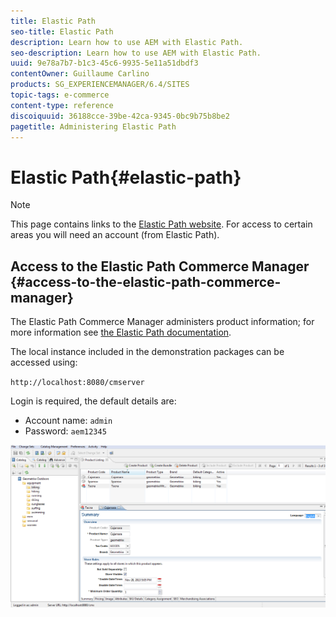 ```yaml
---
title: Elastic Path
seo-title: Elastic Path
description: Learn how to use AEM with Elastic Path.
seo-description: Learn how to use AEM with Elastic Path.
uuid: 9e78a7b7-b1c3-45c6-9935-5e11a51dbdf3
contentOwner: Guillaume Carlino
products: SG_EXPERIENCEMANAGER/6.4/SITES
topic-tags: e-commerce
content-type: reference
discoiquuid: 36188cce-39be-42ca-9345-0bc9b75b8be2
pagetitle: Administering Elastic Path
---
```


# Elastic Path{#elastic-path}

>[!NOTE]
>
>This page contains links to the [Elastic Path website](https://www.elasticpath.com). For access to certain areas you will need an account (from Elastic Path).

## Access to the Elastic Path Commerce Manager {#access-to-the-elastic-path-commerce-manager}

The Elastic Path Commerce Manager administers product information; for more information see [the Elastic Path documentation](https://www.elasticpath.com/ecommerce-documentation).

The local instance included in the demonstration packages can be accessed using:

`http://localhost:8080/cmserver`

Login is required, the default details are:

* Account name: `admin`
* Password: `aem12345`

![chlimage_1-61](assets/chlimage_1-61.png)

